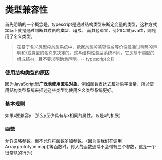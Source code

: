 # 类型兼容性

首先明确的一个概念是，typescript是通过结构类型来断定变量的类型，这种方式实际上就是通过判断其成员的类型、组成。
而其他语言，例如C#或java中，则是用了名义类型。

> 在基于名义类型的类型系统中，数据类型的兼容性或等价性是通过明确的声明和/或类型的名称来决定的。这与结构性类型系统不同，它是基于类型的组成结构，且不要求明确地声明。-- typescript文档

### 使用结构类型的原因

因为JavaScript里**广泛地使用匿名对象**，例如函数表达式和对象字面量，所以使用结构类型系统来描述这些类型比使用名义类型系统更好。

### 基本规则

如果x要兼容y，那么y至少具有与x相同的属性。（y是x的扩展）

### 函数

允许忽略参数，但不允许将函数多加参数。（因为像我们在调用Array.prototype.map()等函数时，传入的函数通常不会带有三个参数，这是一个很常见的行为）